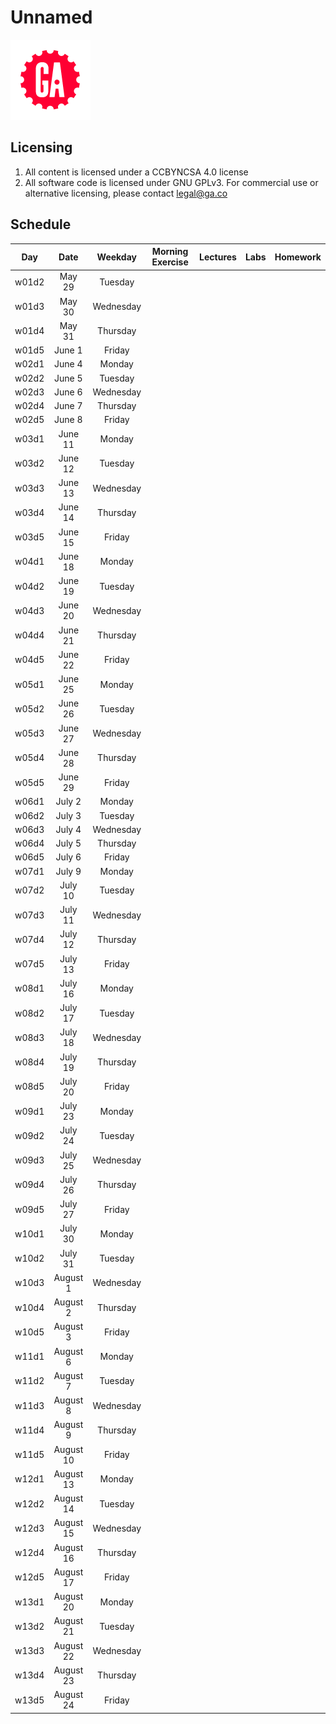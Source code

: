 # Unnamed

![ga](ga_cog.png) 

## Licensing 
1. All content is licensed under a CC­BY­NC­SA 4.0 license
1. All software code is licensed under GNU GPLv3. For commercial use or alternative licensing, please contact legal@ga.co

## Schedule
| Day | Date | Weekday | Morning Exercise | Lectures | Labs | Homework |
|:---:|:-----------:|:-------:|:-----------:|:-----------:|:-----------:|:-----------:|
| w01d2 |May 29 |Tuesday | [](./unit_1/w01d02/morning_exercise)| [](./unit_1/w01d02/instructor_notes)| [](./unit_1/w01d02/student_labs)|[](./unit_1/w01d02/homework)|
| w01d3 |May 30 |Wednesday | [](./unit_1/w01d03/morning_exercise)| [](./unit_1/w01d03/instructor_notes)| [](./unit_1/w01d03/student_labs)|[](./unit_1/w01d03/homework)|
| w01d4 |May 31 |Thursday | [](./unit_1/w01d04/morning_exercise)| [](./unit_1/w01d04/instructor_notes)| [](./unit_1/w01d04/student_labs)|[](./unit_1/w01d04/homework)|
| w01d5 |June 1 |Friday | [](./unit_1/w01d05/morning_exercise)| [](./unit_1/w01d05/instructor_notes)| [](./unit_1/w01d05/student_labs)|[](./unit_1/w01d05/homework)|
| w02d1 |June 4 |Monday | [](./unit_1/w02d01/morning_exercise)| [](./unit_1/w02d01/instructor_notes)| [](./unit_1/w02d01/student_labs)|[](./unit_1/w02d01/homework)|
| w02d2 |June 5 |Tuesday | [](./unit_1/w02d02/morning_exercise)| [](./unit_1/w02d02/instructor_notes)| [](./unit_1/w02d02/student_labs)|[](./unit_1/w02d02/homework)|
| w02d3 |June 6 |Wednesday | [](./unit_1/w02d03/morning_exercise)| [](./unit_1/w02d03/instructor_notes)| [](./unit_1/w02d03/student_labs)|[](./unit_1/w02d03/homework)|
| w02d4 |June 7 |Thursday | [](./unit_1/w02d04/morning_exercise)| [](./unit_1/w02d04/instructor_notes)| [](./unit_1/w02d04/student_labs)|[](./unit_1/w02d04/homework)|
| w02d5 |June 8 |Friday | [](./unit_1/w02d05/morning_exercise)| [](./unit_1/w02d05/instructor_notes)| [](./unit_1/w02d05/student_labs)|[](./unit_1/w02d05/homework)|
| w03d1 |June 11 |Monday | [](./unit_1/w03d01/morning_exercise)| [](./unit_1/w03d01/instructor_notes)| [](./unit_1/w03d01/student_labs)|[](./unit_1/w03d01/homework)|
| w03d2 |June 12 |Tuesday | [](./unit_1/w03d02/morning_exercise)| [](./unit_1/w03d02/instructor_notes)| [](./unit_1/w03d02/student_labs)|[](./unit_1/w03d02/homework)|
| w03d3 |June 13 |Wednesday | [](./unit_1/w03d03/morning_exercise)| [](./unit_1/w03d03/instructor_notes)| [](./unit_1/w03d03/student_labs)|[](./unit_1/w03d03/homework)|
| w03d4 |June 14 |Thursday | [](./unit_1/w03d04/morning_exercise)| [](./unit_1/w03d04/instructor_notes)| [](./unit_1/w03d04/student_labs)|[](./unit_1/w03d04/homework)|
| w03d5 |June 15 |Friday | [](./unit_1/w03d05/morning_exercise)| [](./unit_1/w03d05/instructor_notes)| [](./unit_1/w03d05/student_labs)|[](./unit_1/w03d05/homework)|
| w04d1 |June 18 |Monday | [](./unit_1/w04d01/morning_exercise)| [](./unit_1/w04d01/instructor_notes)| [](./unit_1/w04d01/student_labs)|[](./unit_1/w04d01/homework)|
| w04d2 |June 19 |Tuesday | [](./unit_1/w04d02/morning_exercise)| [](./unit_1/w04d02/instructor_notes)| [](./unit_1/w04d02/student_labs)|[](./unit_1/w04d02/homework)|
| w04d3 |June 20 |Wednesday | [](./unit_1/w04d03/morning_exercise)| [](./unit_1/w04d03/instructor_notes)| [](./unit_1/w04d03/student_labs)|[](./unit_1/w04d03/homework)|
| w04d4 |June 21 |Thursday | [](./unit_1/w04d04/morning_exercise)| [](./unit_1/w04d04/instructor_notes)| [](./unit_1/w04d04/student_labs)|[](./unit_1/w04d04/homework)|
| w04d5 |June 22 |Friday | [](./unit_1/w04d05/morning_exercise)| [](./unit_1/w04d05/instructor_notes)| [](./unit_1/w04d05/student_labs)|[](./unit_1/w04d05/homework)|
| w05d1 |June 25 |Monday | [](./unit_2/w05d01/morning_exercise)| [](./unit_2/w05d01/instructor_notes)| [](./unit_2/w05d01/student_labs)|[](./unit_2/w05d01/homework)|
| w05d2 |June 26 |Tuesday | [](./unit_2/w05d02/morning_exercise)| [](./unit_2/w05d02/instructor_notes)| [](./unit_2/w05d02/student_labs)|[](./unit_2/w05d02/homework)|
| w05d3 |June 27 |Wednesday | [](./unit_2/w05d03/morning_exercise)| [](./unit_2/w05d03/instructor_notes)| [](./unit_2/w05d03/student_labs)|[](./unit_2/w05d03/homework)|
| w05d4 |June 28 |Thursday | [](./unit_2/w05d04/morning_exercise)| [](./unit_2/w05d04/instructor_notes)| [](./unit_2/w05d04/student_labs)|[](./unit_2/w05d04/homework)|
| w05d5 |June 29 |Friday | [](./unit_2/w05d05/morning_exercise)| [](./unit_2/w05d05/instructor_notes)| [](./unit_2/w05d05/student_labs)|[](./unit_2/w05d05/homework)|
| w06d1 |July 2 |Monday | [](./unit_2/w06d01/morning_exercise)| [](./unit_2/w06d01/instructor_notes)| [](./unit_2/w06d01/student_labs)|[](./unit_2/w06d01/homework)|
| w06d2 |July 3 |Tuesday | [](./unit_2/w06d02/morning_exercise)| [](./unit_2/w06d02/instructor_notes)| [](./unit_2/w06d02/student_labs)|[](./unit_2/w06d02/homework)|
| w06d3 |July 4 |Wednesday | [](./unit_2/w06d03/morning_exercise)| [](./unit_2/w06d03/instructor_notes)| [](./unit_2/w06d03/student_labs)|[](./unit_2/w06d03/homework)|
| w06d4 |July 5 |Thursday | [](./unit_2/w06d04/morning_exercise)| [](./unit_2/w06d04/instructor_notes)| [](./unit_2/w06d04/student_labs)|[](./unit_2/w06d04/homework)|
| w06d5 |July 6 |Friday | [](./unit_2/w06d05/morning_exercise)| [](./unit_2/w06d05/instructor_notes)| [](./unit_2/w06d05/student_labs)|[](./unit_2/w06d05/homework)|
| w07d1 |July 9 |Monday | [](./unit_2/w07d01/morning_exercise)| [](./unit_2/w07d01/instructor_notes)| [](./unit_2/w07d01/student_labs)|[](./unit_2/w07d01/homework)|
| w07d2 |July 10 |Tuesday | [](./unit_2/w07d02/morning_exercise)| [](./unit_2/w07d02/instructor_notes)| [](./unit_2/w07d02/student_labs)|[](./unit_2/w07d02/homework)|
| w07d3 |July 11 |Wednesday | [](./unit_2/w07d03/morning_exercise)| [](./unit_2/w07d03/instructor_notes)| [](./unit_2/w07d03/student_labs)|[](./unit_2/w07d03/homework)|
| w07d4 |July 12 |Thursday | [](./unit_2/w07d04/morning_exercise)| [](./unit_2/w07d04/instructor_notes)| [](./unit_2/w07d04/student_labs)|[](./unit_2/w07d04/homework)|
| w07d5 |July 13 |Friday | [](./unit_2/w07d05/morning_exercise)| [](./unit_2/w07d05/instructor_notes)| [](./unit_2/w07d05/student_labs)|[](./unit_2/w07d05/homework)|
| w08d1 |July 16 |Monday | [](./unit_3/w08d01/morning_exercise)| [](./unit_3/w08d01/instructor_notes)| [](./unit_3/w08d01/student_labs)|[](./unit_3/w08d01/homework)|
| w08d2 |July 17 |Tuesday | [](./unit_3/w08d02/morning_exercise)| [](./unit_3/w08d02/instructor_notes)| [](./unit_3/w08d02/student_labs)|[](./unit_3/w08d02/homework)|
| w08d3 |July 18 |Wednesday | [](./unit_3/w08d03/morning_exercise)| [](./unit_3/w08d03/instructor_notes)| [](./unit_3/w08d03/student_labs)|[](./unit_3/w08d03/homework)|
| w08d4 |July 19 |Thursday | [](./unit_3/w08d04/morning_exercise)| [](./unit_3/w08d04/instructor_notes)| [](./unit_3/w08d04/student_labs)|[](./unit_3/w08d04/homework)|
| w08d5 |July 20 |Friday | [](./unit_3/w08d05/morning_exercise)| [](./unit_3/w08d05/instructor_notes)| [](./unit_3/w08d05/student_labs)|[](./unit_3/w08d05/homework)|
| w09d1 |July 23 |Monday | [](./unit_3/w09d01/morning_exercise)| [](./unit_3/w09d01/instructor_notes)| [](./unit_3/w09d01/student_labs)|[](./unit_3/w09d01/homework)|
| w09d2 |July 24 |Tuesday | [](./unit_3/w09d02/morning_exercise)| [](./unit_3/w09d02/instructor_notes)| [](./unit_3/w09d02/student_labs)|[](./unit_3/w09d02/homework)|
| w09d3 |July 25 |Wednesday | [](./unit_3/w09d03/morning_exercise)| [](./unit_3/w09d03/instructor_notes)| [](./unit_3/w09d03/student_labs)|[](./unit_3/w09d03/homework)|
| w09d4 |July 26 |Thursday | [](./unit_3/w09d04/morning_exercise)| [](./unit_3/w09d04/instructor_notes)| [](./unit_3/w09d04/student_labs)|[](./unit_3/w09d04/homework)|
| w09d5 |July 27 |Friday | [](./unit_3/w09d05/morning_exercise)| [](./unit_3/w09d05/instructor_notes)| [](./unit_3/w09d05/student_labs)|[](./unit_3/w09d05/homework)|
| w10d1 |July 30 |Monday | [](./unit_4/w10d01/morning_exercise)| [](./unit_4/w10d01/instructor_notes)| [](./unit_4/w10d01/student_labs)|[](./unit_4/w10d01/homework)|
| w10d2 |July 31 |Tuesday | [](./unit_4/w10d02/morning_exercise)| [](./unit_4/w10d02/instructor_notes)| [](./unit_4/w10d02/student_labs)|[](./unit_4/w10d02/homework)|
| w10d3 |August 1 |Wednesday | [](./unit_4/w10d03/morning_exercise)| [](./unit_4/w10d03/instructor_notes)| [](./unit_4/w10d03/student_labs)|[](./unit_4/w10d03/homework)|
| w10d4 |August 2 |Thursday | [](./unit_4/w10d04/morning_exercise)| [](./unit_4/w10d04/instructor_notes)| [](./unit_4/w10d04/student_labs)|[](./unit_4/w10d04/homework)|
| w10d5 |August 3 |Friday | [](./unit_4/w10d05/morning_exercise)| [](./unit_4/w10d05/instructor_notes)| [](./unit_4/w10d05/student_labs)|[](./unit_4/w10d05/homework)|
| w11d1 |August 6 |Monday | [](./unit_4/w11d01/morning_exercise)| [](./unit_4/w11d01/instructor_notes)| [](./unit_4/w11d01/student_labs)|[](./unit_4/w11d01/homework)|
| w11d2 |August 7 |Tuesday | [](./unit_4/w11d02/morning_exercise)| [](./unit_4/w11d02/instructor_notes)| [](./unit_4/w11d02/student_labs)|[](./unit_4/w11d02/homework)|
| w11d3 |August 8 |Wednesday | [](./unit_4/w11d03/morning_exercise)| [](./unit_4/w11d03/instructor_notes)| [](./unit_4/w11d03/student_labs)|[](./unit_4/w11d03/homework)|
| w11d4 |August 9 |Thursday | [](./unit_4/w11d04/morning_exercise)| [](./unit_4/w11d04/instructor_notes)| [](./unit_4/w11d04/student_labs)|[](./unit_4/w11d04/homework)|
| w11d5 |August 10 |Friday | [](./unit_4/w11d05/morning_exercise)| [](./unit_4/w11d05/instructor_notes)| [](./unit_4/w11d05/student_labs)|[](./unit_4/w11d05/homework)|
| w12d1 |August 13 |Monday | [](./unit_5/w12d01/morning_exercise)| [](./unit_5/w12d01/instructor_notes)| [](./unit_5/w12d01/student_labs)|[](./unit_5/w12d01/homework)|
| w12d2 |August 14 |Tuesday | [](./unit_5/w12d02/morning_exercise)| [](./unit_5/w12d02/instructor_notes)| [](./unit_5/w12d02/student_labs)|[](./unit_5/w12d02/homework)|
| w12d3 |August 15 |Wednesday | [](./unit_5/w12d03/morning_exercise)| [](./unit_5/w12d03/instructor_notes)| [](./unit_5/w12d03/student_labs)|[](./unit_5/w12d03/homework)|
| w12d4 |August 16 |Thursday | [](./unit_5/w12d04/morning_exercise)| [](./unit_5/w12d04/instructor_notes)| [](./unit_5/w12d04/student_labs)|[](./unit_5/w12d04/homework)|
| w12d5 |August 17 |Friday | [](./unit_5/w12d05/morning_exercise)| [](./unit_5/w12d05/instructor_notes)| [](./unit_5/w12d05/student_labs)|[](./unit_5/w12d05/homework)|
| w13d1 |August 20 |Monday | [](./unit_5/w13d01/morning_exercise)| [](./unit_5/w13d01/instructor_notes)| [](./unit_5/w13d01/student_labs)|[](./unit_5/w13d01/homework)|
| w13d2 |August 21 |Tuesday | [](./unit_5/w13d02/morning_exercise)| [](./unit_5/w13d02/instructor_notes)| [](./unit_5/w13d02/student_labs)|[](./unit_5/w13d02/homework)|
| w13d3 |August 22 |Wednesday | [](./unit_5/w13d03/morning_exercise)| [](./unit_5/w13d03/instructor_notes)| [](./unit_5/w13d03/student_labs)|[](./unit_5/w13d03/homework)|
| w13d4 |August 23 |Thursday | [](./unit_5/w13d04/morning_exercise)| [](./unit_5/w13d04/instructor_notes)| [](./unit_5/w13d04/student_labs)|[](./unit_5/w13d04/homework)|
| w13d5 |August 24 |Friday | [](./unit_5/w13d05/morning_exercise)| [](./unit_5/w13d05/instructor_notes)| [](./unit_5/w13d05/student_labs)|[](./unit_5/w13d05/homework)|
